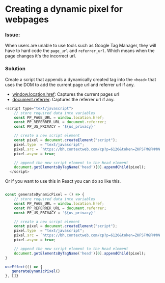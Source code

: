 # Creating a dynamic pixel for webpages

### Issue:

When users are unable to use tools such as Google Tag Manager, they will have to hard code the `page_url` and `referrer_url`. Which means when the page changes it's the incorrect url.

### Solution

Create a script that appends a dynamically created tag into the `<head>` that uses the DOM to add the current page url and referrer url if any.

- [window.location.href](https://developer.mozilla.org/en-US/docs/Web/API/Window/location): Captures the current pages url
- [document.referrer](https://developer.mozilla.org/en-US/docs/Web/API/Document/referrer): Captures the referrer url if any.

```javascript
<script type="text/javascript">
    // store required data into variables
    const PP_PAGE_URL = window.location.href;
    const PP_REFERRER_URL = document.referrer;
    const PP_US_PRIVACY = '${us_privacy}'

    // create a new script element 
    const pixel = document.createElement("script");
    pixel.type  = "text/javascript";
    pixel.src = `https://bh.contextweb.com/cp?p=6120&token=ZKFSFMGFMMVW&us_privacy=${PP_US_PRIVACY}&ch=1&url=${PP_PAGE_URL}&rr=${PP_REFERRER_URL}&campaign={{Campaign_Name}}&frmtext={{Form_Text}}&clktext={{Click_Text}}&param1={{Optional_parameter}}&param2={{Optional_parameter}}&param3={{Optional_parameter}}&param4={{Optional_parameter}}&param5={{Optional_parameter}}`
    pixel.async = true;

    // append the new script element to the Head element
    document.getElementsByTagName('head')[0].appendChild(pixel);
  </script>
```

Or if you want to use this in React you can do so like this.

```javascript

const generateDynamicPixel = () => {
    // store required data into variables
    const PP_PAGE_URL = window.location.href;
    const PP_REFERRER_URL = document.referrer;
    const PP_US_PRIVACY = '${us_privacy}'

    // create a new script element 
    const pixel = document.createElement("script");
    pixel.type  = "text/javascript";
    pixel.src = `https://bh.contextweb.com/cp?p=6120&token=ZKFSFMGFMMVW&us_privacy=${PP_US_PRIVACY}&ch=1&url=${PP_PAGE_URL}&rr=${PP_REFERRER_URL}&campaign={{Campaign_Name}}&frmtext={{Form_Text}}&clktext={{Click_Text}}&param1={{Optional_parameter}}&param2={{Optional_parameter}}&param3={{Optional_parameter}}&param4={{Optional_parameter}}&param5={{Optional_parameter}}`
    pixel.async = true;

    // append the new script element to the Head element
    document.getElementsByTagName('head')[0].appendChild(pixel);
}

useEffect(() => {
   generateDynamicPixel()
}, []}
